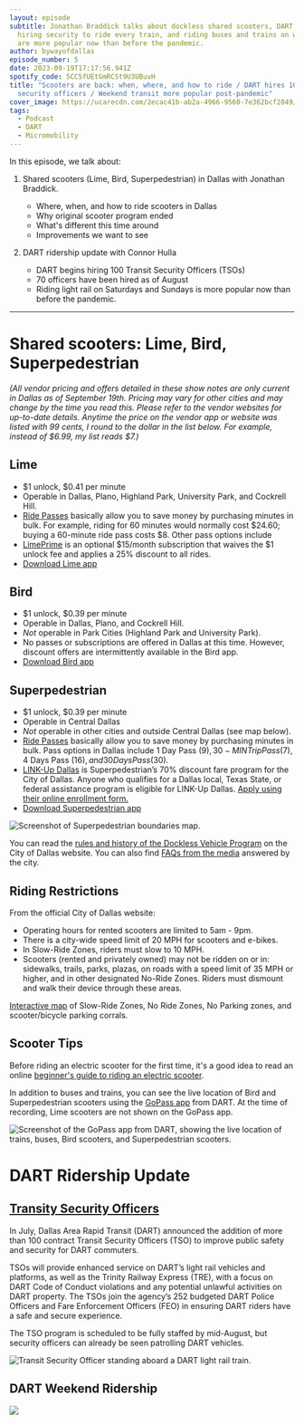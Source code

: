 ```yaml
---
layout: episode
subtitle: Jonathan Braddick talks about dockless shared scooters, DART begins
  hiring security to ride every train, and riding buses and trains on weekends
  are more popular now than before the pandemic.
author: bywayofdallas
episode_number: 5
date: 2023-09-19T17:17:56.941Z
spotify_code: 5CC5fUEtGmRCSt9U3UBuvH
title: "Scooters are back: when, where, and how to ride / DART hires 100
  security officers / Weekend transit more popular post-pandemic"
cover_image: https://ucarecdn.com/2ecac41b-ab2a-4966-9560-7e362bcf2849/
tags:
  - Podcast
  - DART
  - Micromobility
---
```

In this episode, we talk about:

1. Shared scooters (Lime, Bird, Superpedestrian) in Dallas with Jonathan Braddick.

   * Where, when, and how to ride scooters in Dallas
   * Why original scooter program ended
   * What's different this time around
   * Improvements we want to see
2. DART ridership update with Connor Hulla

   * DART begins hiring 100 Transit Security Officers (TSOs)
   * 70 officers have been hired as of August 
   * Riding light rail on Saturdays and Sundays is more popular now than before the pandemic. 

- - -

# Shared scooters: Lime, Bird, Superpedestrian[](https://dallascityhall.com/departments/transportation/Pages/dockless-vehicle-program.aspx)

*(All vendor pricing and offers detailed in these show notes are only current in Dallas as of September 19th.* *Pricing may vary for other cities and may change by the time you read this. Please refer to the vendor websites for up-to-date details. Anytime the price on the vendor app or website was listed with 99 cents, I round to the dollar in the list below. For example, instead of $6.99, my list reads $7.)*

## Lime

* $1 unlock, $0.41 per minute
* Operable in Dallas, Plano, Highland Park, University Park, and Cockrell Hill.
* [Ride Passes](https://help.li.me/hc/en-us/articles/1260806465069-What-is-a-Ride-Pass-) basically allow you to save money by purchasing minutes in bulk. For example, riding for 60 minutes would normally cost $24.60; buying a 60-minute ride pass costs $8. Other pass options include 
* [LimePrime](https://www.li.me/blog/lime-introduces-lime-prime-just-in-time-for-summer) is an optional $15/month subscription that waives the $1 unlock fee and applies a 25% discount to all rides.
* [Download Lime app](https://www.li.me/the-app)

## Bird

* $1 unlock, $0.39 per minute
* Operable in Dallas, Plano, and Cockrell Hill.
* *Not* operable in Park Cities (Highland Park and University Park).
* No passes or subscriptions are offered in Dallas at this time. However, discount offers are intermittently available in the Bird app.
* [Download Bird app](https://go.bird.co/)

## Superpedestrian

* $1 unlock, $0.39 per minute
* Operable in Central Dallas
* *Not* operable in other cities and outside Central Dallas (see map below). 
* [Ride Passes](https://superpedestrian.com/passes) basically allow you to save money by purchasing minutes in bulk. Pass options in Dallas include 1 Day Pass ($9), 30-MIN Trip Pass ($7), 4 Days Pass ($16), and 30 Days Pass ($30).
* [LINK-Up Dallas](https://superpedestrian.com/dallas#:~:text=Dallas%E2%80%99s%20website.-,LINK%2DUp%20Dallas,-LINK%2DUp%20Dallas) is Superpedestrian’s 70% discount fare program for the City of Dallas. Anyone who qualifies for a Dallas local, Texas State, or federal assistance program is eligible for LINK-Up Dallas. [Apply using their online enrollment form.](https://airtable.com/appjBU0Yn6D3cQfgM/shr95qDUIbNla2Fco)
* [Download Superpedestrian app](https://superpedestrian.com/how-to-ride)

![Screenshot of Superpedestrian boundaries map.](https://ucarecdn.com/e09a3c54-3975-48be-8713-feaa69611f7f/-/crop/1080x909/0,526/-/preview/ "Superpedestrian is only available and operable in Central Dallas.")

You can read the [rules and history of the Dockless Vehicle Program](https://dallascityhall.com/departments/transportation/Pages/dockless-vehicle-program.aspx) on the City of Dallas website. You can also find [FAQs from the media](https://dallascityhall.com/departments/transportation/DCH%20Documents/Dockless%20Vehicles/Dockless-Relaunch-FAQ_05242023.pdf) answered by the city.

## Riding Restrictions

From the official City of Dallas website:

* Operating hours for rented scooters are limited to 5am - 9pm.
* There is a city-wide speed limit of 20 MPH for scooters and e-bikes.
* In Slow-Ride Zones, riders must slow to 10 MPH.
* Scooters (rented and privately owned) may not be ridden on or in: sidewalks, trails, parks, plazas, on roads with a speed limit of 35 MPH or higher, and in other designated No-Ride Zones. Riders must dismount and walk their device through these areas. 

[Interactive map](https://dallasgis.maps.arcgis.com/apps/webappviewer/index.html?id=19ba664de1f741c4876dec2fd56b3477) of Slow-Ride Zones, No Ride Zones, No Parking zones, and scooter/bicycle parking corrals.

## Scooter Tips

Before riding an electric scooter for the first time, it's a good idea to read an online [beginner's guide to riding an electric scooter](https://riderguide.com/safety/how-to-ride-an-electric-scooter/).

In addition to buses and trains, you can see the live location of Bird and Superpedestrian scooters using the [GoPass app](https://riderguide.com/safety/how-to-ride-an-electric-scooter/) from DART. At the time of recording, Lime scooters are not shown on the GoPass app.

![Screenshot of the GoPass app from DART, showing the live location of trains, buses, Bird scooters, and Superpedestrian scooters.](https://ucarecdn.com/33db5c15-6aeb-4b82-99e6-5795ecf7218c/ "The GoPass app from DART shows the live location trains, buses, and scooters from Bird and Superpedestrian.")

# DART Ridership Update

## [Transity Security Officers](https://www.dart.org/about/news-and-events/newsreleases/newsrelease-detail/dart-enhances-security-focus-with-contract-security-officers#:~:text=DART%20News%20Release&text=With%20its%20continued%20focus%20on,and%20security%20for%20DART%20commuters.)

[](https://www.dart.org/about/news-and-events/newsreleases/newsrelease-detail/dart-enhances-security-focus-with-contract-security-officers#:~:text=DART%20News%20Release&text=With%20its%20continued%20focus%20on,and%20security%20for%20DART%20commuters.)In July, Dallas Area Rapid Transit (DART) announced the addition of more than 100 contract Transit Security Officers (TSO) to improve public safety and security for DART commuters.

TSOs will provide enhanced service on DART’s light rail vehicles and platforms, as well as the Trinity Railway Express (TRE), with a focus on DART Code of Conduct violations and any potential unlawful activities on DART property. The TSOs join the agency’s 252 budgeted DART Police Officers and Fare Enforcement Officers (FEO) in ensuring DART riders have a safe and secure experience.

The TSO program is scheduled to be fully staffed by mid-August, but security officers can already be seen patrolling DART vehicles.

![Transit Security Officer standing aboard a DART light rail train.](https://ucarecdn.com/e01643fd-e4d0-4de5-bd72-4453eb36929f/ "Adrian, DART Transit Security Officer, riding the Red Line headed south from Parker Road to Westmoreland Station at 9:30 pm Saturday night.")

## DART Weekend Ridership

![](https://ucarecdn.com/3a1e92fb-6264-4612-b365-b55ea4789374/)
